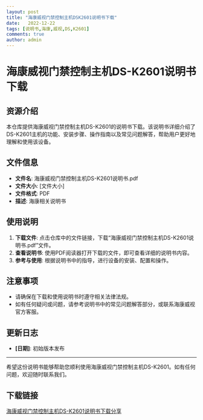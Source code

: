 ```yaml
---
layout: post
title: "海康威视门禁控制主机DSK2601说明书下载"
date:   2022-12-22
tags: [说明书,海康,威视,DS,K2601]
comments: true
author: admin
---
```

# 海康威视门禁控制主机DS-K2601说明书下载

## 资源介绍

本仓库提供海康威视门禁控制主机DS-K2601的说明书下载。该说明书详细介绍了DS-K2601主机的功能、安装步骤、操作指南以及常见问题解答，帮助用户更好地理解和使用该设备。

## 文件信息

- **文件名**: 海康威视门禁控制主机DS-K2601说明书.pdf
- **文件大小**: [文件大小]
- **文件格式**: PDF
- **描述**: 海康相关说明书

## 使用说明

1. **下载文件**: 点击仓库中的文件链接，下载“海康威视门禁控制主机DS-K2601说明书.pdf”文件。
2. **查看说明书**: 使用PDF阅读器打开下载的文件，即可查看详细的说明书内容。
3. **参考与使用**: 根据说明书中的指导，进行设备的安装、配置和操作。

## 注意事项

- 请确保在下载和使用说明书时遵守相关法律法规。
- 如有任何疑问或问题，请参考说明书中的常见问题解答部分，或联系海康威视官方客服。

## 更新日志

- **[日期]**: 初始版本发布

---

希望这份说明书能够帮助您顺利使用海康威视门禁控制主机DS-K2601。如有任何问题，欢迎随时联系我们。

## 下载链接

[海康威视门禁控制主机DS-K2601说明书下载分享](https://pan.quark.cn/s/9752eeac889a)